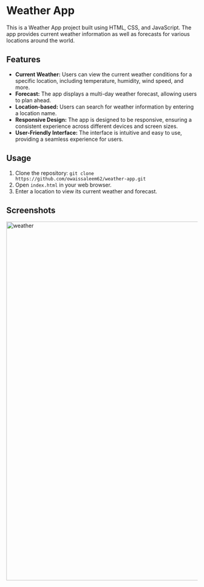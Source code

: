 # Weather App

This is a Weather App project built using HTML, CSS, and JavaScript. The app provides current weather information as well as forecasts for various locations around the world.

## Features

- **Current Weather:** Users can view the current weather conditions for a specific location, including temperature, humidity, wind speed, and more.
- **Forecast:** The app displays a multi-day weather forecast, allowing users to plan ahead.
- **Location-based:** Users can search for weather information by entering a location name.
- **Responsive Design:** The app is designed to be responsive, ensuring a consistent experience across different devices and screen sizes.
- **User-Friendly Interface:** The interface is intuitive and easy to use, providing a seamless experience for users.

## Usage

1. Clone the repository: `git clone https://github.com/owaissaleem62/weather-app.git`
2. Open `index.html` in your web browser.
3. Enter a location to view its current weather and forecast.

## Screenshots

<img width="942" alt="weather" src="https://github.com/owaissaleem62/Weather-App/assets/128397958/a2d91382-abc3-4c38-94ef-09990008df21">



